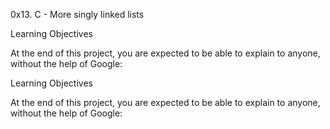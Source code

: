 0x13. C - More singly linked lists

Learning Objectives

At the end of this project, you are expected to be able to explain to anyone, without the help of Google:

Learning Objectives

At the end of this project, you are expected to be able to explain to anyone, without the help of Google:

